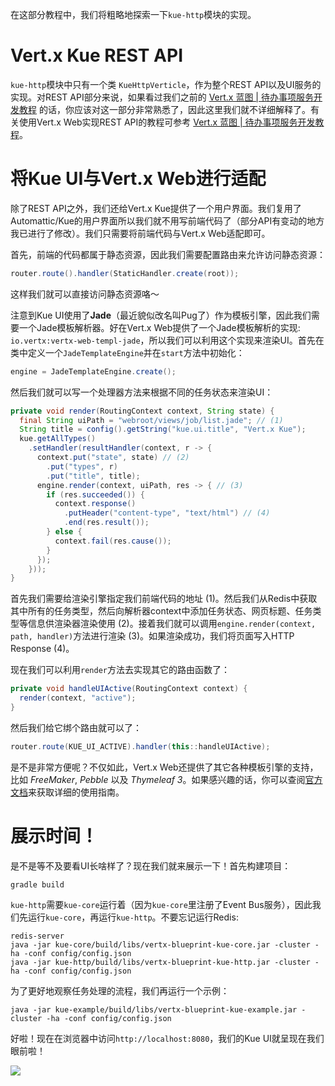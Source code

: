 在这部分教程中，我们将粗略地探索一下`kue-http`模块的实现。

# Vert.x Kue REST API

`kue-http`模块中只有一个类 `KueHttpVerticle`，作为整个REST API以及UI服务的实现。对REST API部分来说，如果看过我们之前的 [Vert.x 蓝图 | 待办事项服务开发教程](http://sczyh30.github.io/vertx-blueprint-todo-backend/cn/) 的话，你应该对这一部分非常熟悉了，因此这里我们就不详细解释了。有关使用Vert.x Web实现REST API的教程可参考 [Vert.x 蓝图 | 待办事项服务开发教程](http://sczyh30.github.io/vertx-blueprint-todo-backend/cn/)。

# 将Kue UI与Vert.x Web进行适配

除了REST API之外，我们还给Vert.x Kue提供了一个用户界面。我们复用了Automattic/Kue的用户界面所以我们就不用写前端代码了（部分API有变动的地方我已进行了修改）。我们只需要将前端代码与Vert.x Web适配即可。

首先，前端的代码都属于静态资源，因此我们需要配置路由来允许访问静态资源：

```java
router.route().handler(StaticHandler.create(root));
```

这样我们就可以直接访问静态资源咯～

注意到Kue UI使用了**Jade**（最近貌似改名叫Pug了）作为模板引擎，因此我们需要一个Jade模板解析器。好在Vert.x Web提供了一个Jade模板解析的实现: `io.vertx:vertx-web-templ-jade`，所以我们可以利用这个实现来渲染UI。首先在类中定义一个`JadeTemplateEngine`并在`start`方法中初始化：

```java
engine = JadeTemplateEngine.create();
```

然后我们就可以写一个处理器方法来根据不同的任务状态来渲染UI：

```java
private void render(RoutingContext context, String state) {
  final String uiPath = "webroot/views/job/list.jade"; // (1)
  String title = config().getString("kue.ui.title", "Vert.x Kue");
  kue.getAllTypes()
    .setHandler(resultHandler(context, r -> {
      context.put("state", state) // (2)
        .put("types", r)
        .put("title", title);
      engine.render(context, uiPath, res -> { // (3)
        if (res.succeeded()) {
          context.response()
            .putHeader("content-type", "text/html") // (4)
            .end(res.result());
        } else {
          context.fail(res.cause());
        }
      });
    }));
}
```

首先我们需要给渲染引擎指定我们前端代码的地址 (1)。然后我们从Redis中获取其中所有的任务类型，然后向解析器context中添加任务状态、网页标题、任务类型等信息供渲染器渲染使用 (2)。接着我们就可以调用`engine.render(context, path, handler)`方法进行渲染 (3)。如果渲染成功，我们将页面写入HTTP Response (4)。

现在我们可以利用`render`方法去实现其它的路由函数了：

```java
private void handleUIActive(RoutingContext context) {
  render(context, "active");
}
```

然后我们给它绑个路由就可以了：

```java
router.route(KUE_UI_ACTIVE).handler(this::handleUIActive);
```

是不是非常方便呢？不仅如此，Vert.x Web还提供了其它各种模板引擎的支持，比如 *FreeMaker*, *Pebble* 以及 *Thymeleaf 3*。如果感兴趣的话，你可以查阅[官方文档](http://vertx.io/docs/vertx-web/java/#_templates)来获取详细的使用指南。

# 展示时间！

是不是等不及要看UI长啥样了？现在我们就来展示一下！首先构建项目：

    gradle build

`kue-http`需要`kue-core`运行着（因为`kue-core`里注册了Event Bus服务），因此我们先运行`kue-core`，再运行`kue-http`。不要忘记运行Redis:

    redis-server
    java -jar kue-core/build/libs/vertx-blueprint-kue-core.jar -cluster -ha -conf config/config.json
    java -jar kue-http/build/libs/vertx-blueprint-kue-http.jar -cluster -ha -conf config/config.json

为了更好地观察任务处理的流程，我们再运行一个示例：

    java -jar kue-example/build/libs/vertx-blueprint-kue-example.jar -cluster -ha -conf config/config.json

好啦！现在在浏览器中访问`http://localhost:8080`，我们的Kue UI就呈现在我们眼前啦！

![](https://raw.githubusercontent.com/sczyh30/vertx-blueprint-job-queue/master/docs/images/vertx_kue_ui_1.png)
